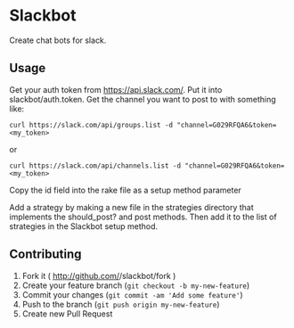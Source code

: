 # Slackbot

Create chat bots for slack.


## Usage

Get your auth token from https://api.slack.com/.  Put it into slackbot/auth.token.
Get the channel you want to post to with something like:

    curl https://slack.com/api/groups.list -d "channel=G029RFQA6&token=<my_token>

or 

    curl https://slack.com/api/channels.list -d "channel=G029RFQA6&token=<my_token>

Copy the id field into the rake file as a setup method parameter

Add a strategy by making a new file in the strategies directory that implements the should_post? and post methods.  Then add it to the list of strategies in the Slackbot setup method.


## Contributing

1. Fork it ( http://github.com/<my-github-username>/slackbot/fork )
2. Create your feature branch (`git checkout -b my-new-feature`)
3. Commit your changes (`git commit -am 'Add some feature'`)
4. Push to the branch (`git push origin my-new-feature`)
5. Create new Pull Request
